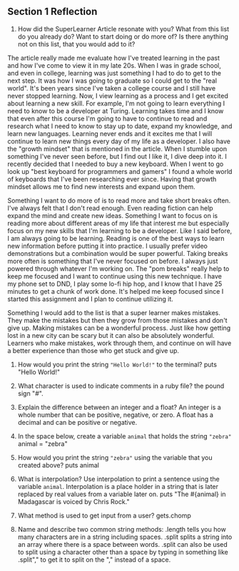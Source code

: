 ## Section 1 Reflection

1. How did the SuperLearner Article resonate with you? What from this list do you already do? Want to start doing or do more of? Is there anything not on this list, that you would add to it?

The article really made me evaluate how I've treated learning in the past and how I've come to view it in my late 20s.
When I was in grade school, and even in college, learning was just something I had to do to get to the next step. It was how I was going to graduate so I could get to the "real world". It's been years since I've taken a college course and I still have never stopped learning.
Now, I view learning as a process and I get excited about learning a new skill. For example, I'm not going to learn everything I need to know to be a developer at Turing. Learning takes time and I know that even after this course I'm going to have to continue to read and research what I need to know to stay up to date, expand my knowledge, and learn new languages. Learning never ends and it excites me that I will continue to learn new things every day of my life as a developer.
I also have the "growth mindset" that is mentioned in the article. When I stumble upon something I've never seen before, but I find out I like it, I dive deep into it. I recently decided that I needed to buy a new keyboard. When I went to go look up "best keyboard for programmers and gamers" I found a whole world of keyboards that I've been researching ever since. Having that growth mindset allows me to find new interests and expand upon them.

Something I want to do more of is to read more and take short breaks often. I've always felt that I don't read enough. Even reading fiction can help expand the mind and create new ideas. Something I want to focus on is reading more about different areas of my life that interest me but especially focus on my new skills that I'm learning to be a developer. Like I said before, I am always going to be learning. Reading is one of the best ways to learn new information before putting it into practice. I usually prefer video demonstrations but a combination would be super powerful.
Taking breaks more often is something that I've never focused on before. I always just powered through whatever I'm working on. The "pom breaks" really help to keep me focused and I want to continue using this new technique. I have my phone set to DND, I play some lo-fi hip hop, and I know that I have 25 minutes to get a chunk of work done. It's helped me keep focused since I started this assignment and I plan to continue utilizing it.

Something I would add to the list is that a super learner makes mistakes. They make the mistakes but then they grow from those mistakes and don't give up. Making mistakes can be a wonderful process. Just like how getting lost in a new city can be scary but it can also be absolutely wonderful. Learners who make mistakes, work through them, and continue on will have a better experience than those who get stuck and give up.

1. How would you print the string `"Hello World!"` to the terminal?
puts "Hello World!"

1. What character is used to indicate comments in a ruby file?
the pound sign "#".

1. Explain the difference between an integer and a float?
An integer is a whole number that can be positive, negative, or zero.
A float has a decimal and can be positive or negative.  

1. In the space below, create a variable `animal` that holds the string `"zebra"`
animal = "zebra"

1. How would you print the string `"zebra"` using the variable that you created above?
puts animal

1. What is interpolation? Use interpolation to print a sentence using the variable `animal`.
Interpolation is a place holder in a string that is later replaced by real values from a variable later on.
puts "The #{animal} in Madagascar is voiced by Chris Rock."

1. What method is used to get input from a user?
gets.chomp

1. Name and describe two common string methods:
.length tells you how many characters are in a string including spaces.
.split splits a string into an array where there is a space between words.
  .split can also be used to split using a character other than a space by typing in something like .split"," to get it to split on the "," instead of a space.
